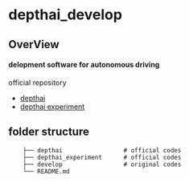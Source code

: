 # depthai_develop
## OverView
#### delopment software for autonomous driving
official repository
- [depthai](https://github.com/luxonis/depthai)
- [depthai experiment](https://github.com/luxonis/depthai-experiments)
## folder structure
```
    ├── depthai                 # official codes
    ├── depthai_experiment      # official codes
    ├── develop                 # original codes
    └── README.md
 ```
